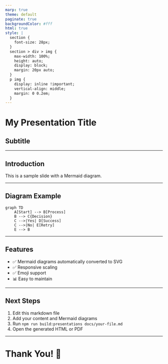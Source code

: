```yaml
---
marp: true
theme: default
paginate: true
backgroundColor: #fff
html: true
style: |
  section {
    font-size: 28px;
  }
  section > div > img {
    max-width: 100%;
    height: auto;
    display: block;
    margin: 20px auto;
  }
  p img {
    display: inline !important;
    vertical-align: middle;
    margin: 0 0.2em;
  }
---
```


# My Presentation Title
## Subtitle

---

## Introduction

This is a sample slide with a Mermaid diagram.

---

## Diagram Example

```mermaid
graph TD
    A[Start] --> B[Process]
    B --> C{Decision}
    C -->|Yes| D[Success]
    C -->|No| E[Retry]
    E --> B
```

---

## Features

- ✅ Mermaid diagrams automatically converted to SVG
- ✅ Responsive scaling
- ✅ Emoji support
- 📊 Easy to maintain

---

## Next Steps

1. Edit this markdown file
2. Add your content and Mermaid diagrams
3. Run `npm run build:presentations docs/your-file.md`
4. Open the generated HTML or PDF

---

# Thank You! 🎉
